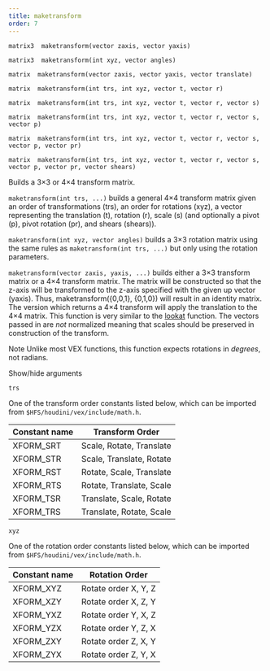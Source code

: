 ```yaml
---
title: maketransform
order: 7
---
```

`matrix3  maketransform(vector zaxis, vector yaxis)`

`matrix3  maketransform(int xyz, vector angles)`

`matrix  maketransform(vector zaxis, vector yaxis, vector translate)`

`matrix  maketransform(int trs, int xyz, vector t, vector r)`

`matrix  maketransform(int trs, int xyz, vector t, vector r, vector s)`

`matrix  maketransform(int trs, int xyz, vector t, vector r, vector s, vector p)`

`matrix  maketransform(int trs, int xyz, vector t, vector r, vector s, vector p, vector pr)`

`matrix  maketransform(int trs, int xyz, vector t, vector r, vector s, vector p, vector pr, vector shears)`

Builds a 3×3 or 4×4 transform matrix.

`maketransform(int trs, ...)` builds a general 4×4 transform matrix
given an order of transformations (trs), an order for rotations
(xyz), a vector representing the translation (t), rotation
(r), scale (s) (and optionally a pivot (p), pivot rotation
(pr), and shears (shears)).

`maketransform(int xyz, vector angles)` builds a 3×3 rotation matrix
using the same rules as `maketransform(int trs, ...)` but only using
the rotation parameters.

`maketransform(vector zaxis, yaxis, ...)` builds either a 3×3 transform
matrix or a 4×4 transform matrix. The matrix will be constructed so that the
z-axis will be transformed to the z-axis specified with the given up vector
(yaxis). Thus, maketransform({0,0,1}, {0,1,0}) will result in an identity
matrix. The version which returns a 4×4 transform will apply the translation
to the 4×4 matrix. This function is very similar to the [lookat](lookat.html "Computes a rotation matrix or angles to orient the negative z-axis along the vector (to-from) under the transformation.")
function. The vectors passed in are *not* normalized meaning that scales
should be preserved in construction of the transform.

Note
Unlike most VEX functions, this function expects rotations
in *degrees*, not radians.

Show/hide arguments

`trs`

One of the transform order constants listed below, which can be imported from `$HFS/houdini/vex/include/math.h`.

| Constant name | Transform Order |
| --- | --- |
| XFORM_SRT | Scale, Rotate, Translate |
| XFORM_STR | Scale, Translate, Rotate |
| XFORM_RST | Rotate, Scale, Translate |
| XFORM_RTS | Rotate, Translate, Scale |
| XFORM_TSR | Translate, Scale, Rotate |
| XFORM_TRS | Translate, Rotate, Scale |

`xyz`

One of the rotation order constants listed below, which can be imported from `$HFS/houdini/vex/include/math.h`.

| Constant name | Rotation Order |
| --- | --- |
| XFORM_XYZ | Rotate order X, Y, Z |
| XFORM_XZY | Rotate order X, Z, Y |
| XFORM_YXZ | Rotate order Y, X, Z |
| XFORM_YZX | Rotate order Y, Z, X |
| XFORM_ZXY | Rotate order Z, X, Y |
| XFORM_ZYX | Rotate order Z, Y, X |
